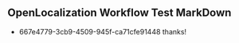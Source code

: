 ## OpenLocalization Workflow Test MarkDown
* 667e4779-3cb9-4509-945f-ca71cfe91448 thanks!

<!--HONumber=Jul16_HO2-->


